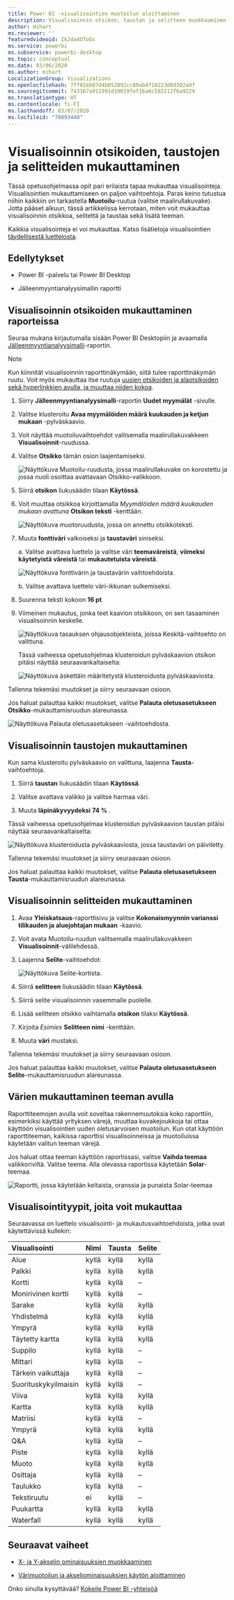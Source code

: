 ```yaml
---
title: Power BI -visualisointien muotoilun aloittaminen
description: Visualisoinnin otsikon, taustan ja selitteen muokkaaminen
author: mihart
ms.reviewer: ''
featuredvideoid: IkJda4O7oGs
ms.service: powerbi
ms.subservice: powerbi-desktop
ms.topic: conceptual
ms.date: 03/06/2020
ms.author: mihart
LocalizationGroup: Visualizations
ms.openlocfilehash: 7ff02eb07d4b052892cc80ab4710223d8d302a9f
ms.sourcegitcommit: 743167a911991d19019fef16a6c582212f6a9229
ms.translationtype: HT
ms.contentlocale: fi-FI
ms.lasthandoff: 03/07/2020
ms.locfileid: "78893440"
---
```

# <a name="customize-visualization-titles-backgrounds-and-legends"></a>Visualisoinnin otsikoiden, taustojen ja selitteiden mukauttaminen

Tässä opetusohjelmassa opit pari erilaista tapaa mukauttaa visualisointeja. Visualisointien mukauttamiseen on paljon vaihtoehtoja. Paras keino tutustua niihin kaikkiin on tarkastella **Muotoilu**-ruutua (valitse maalirullakuvake). Jotta pääset alkuun, tässä artikkelissa kerrotaan, miten voit mukauttaa visualisoinnin otsikkoa, selitettä ja taustaa sekä lisätä teeman.

Kaikkia visualisointeja ei voi mukauttaa. Katso lisätietoja visualisointien [täydellisestä luettelosta](#visualization-types-that-you-can-customize).


## <a name="prerequisites"></a>Edellytykset

- Power BI -palvelu tai Power BI Desktop

- Jälleenmyyntianalyysimallin raportti

## <a name="customize-visualization-titles-in-reports"></a>Visualisoinnin otsikoiden mukauttaminen raporteissa

Seuraa mukana kirjautumalla sisään Power BI Desktopiin ja avaamalla [Jälleenmyyntianalyysimalli](../sample-datasets.md)-raportin.

> [!NOTE]
> Kun kiinnität visualisoinnin raporttinäkymään, siitä tulee raporttinäkymän ruutu. Voit myös mukauttaa itse ruutuja [uusien otsikoiden ja alaotsikoiden sekä hyperlinkkien avulla, ja muuttaa niiden kokoa](../service-dashboard-edit-tile.md).

1. Siirry **Jälleenmyyntianalyysimalli**-raportin **Uudet myymälät** -sivulle.

1. Valitse klusteroitu **Avaa myymälöiden määrä kuukauden ja ketjun mukaan** -pylväskaavio.

1. Voit näyttää muotoiluvaihtoehdot valitsemalla maalirullakuvakkeen **Visualisoinnit**-ruudussa.

1. Valitse **Otsikko** tämän osion laajentamiseksi.

   ![Näyttökuva Muotoilu-ruudusta, jossa maalirullakuvake on korostettu ja jossa nuoli osoittaa avattavaan Otsikko-valikkoon.](media/power-bi-visualization-customize-title-background-and-legend/power-bi-format-menu.png)

1. Siirrä **otsikon** liukusäädin tilaan **Käytössä**.

1. Voit muuttaa otsikkoa kirjoittamalla *Myymälöiden määrä kuukauden mukaan avattuna* **Otsikon teksti** -kenttään.

    ![Näyttökuva muotoruudusta, jossa on annettu otsikkoteksti.](media/power-bi-visualization-customize-title-background-and-legend/power-bi-title.png)

1. Muuta **fonttiväri** valkoiseksi ja **taustaväri** siniseksi.    

    a. Valitse avattava luettelo ja valitse väri **teemaväreistä**, **viimeksi käytetyistä väreistä** tai **mukautetuista väreistä**.
    
    ![Näyttökuva fonttivärin ja taustavärin vaihtoehdoista.](media/power-bi-visualization-customize-title-background-and-legend/power-bi-color.png)

    b. Valitse avattava luettelo väri-ikkunan sulkemiseksi.


1. Suurenna teksti kokoon **16 pt**.

1. Viimeinen mukautus, jonka teet kaavion otsikkoon, on sen tasaaminen visualisoinnin keskelle.

    ![Näyttökuva tasauksen ohjausobjekteista, joissa Keskitä-vaihtoehto on valittuna.](media/power-bi-visualization-customize-title-background-and-legend/power-bi-align.png)

    Tässä vaiheessa opetusohjelmaa klusteroidun pylväskaavion otsikon pitäisi näyttää seuraavankaltaiselta:

    ![Näyttökuva äskettäin määritetystä klusteroidusta pylväskaaviosta.](media/power-bi-visualization-customize-title-background-and-legend/power-bi-table.png)

Tallenna tekemäsi muutokset ja siirry seuraavaan osioon.

Jos haluat palauttaa kaikki muutokset, valitse **Palauta oletusasetukseen** **Otsikko**-mukauttamisruudun alareunassa.

![Näyttökuva Palauta oletusasetukseen -vaihtoehdosta.](media/power-bi-visualization-customize-title-background-and-legend/power-bi-revert.png)

## <a name="customize-visualization-backgrounds"></a>Visualisoinnin taustojen mukauttaminen

Kun sama klusteroitu pylväskaavio on valittuna, laajenna **Tausta**-vaihtoehtoja.

1. Siirrä **taustan** liukusäädin tilaan **Käytössä**.

1. Valitse avattava valikko ja valitse harmaa väri.

1. Muuta **läpinäkyvyydeksi** **74 %** .

Tässä vaiheessa opetusohjelmaa klusteroidun pylväskaavion taustan pitäisi näyttää seuraavankaltaiselta:

![Näyttökuva klusteroidusta pylväskaaviosta, jossa taustaväri on päivitetty.](media/power-bi-visualization-customize-title-background-and-legend/power-bi-background.png)

Tallenna tekemäsi muutokset ja siirry seuraavaan osioon.

Jos haluat palauttaa kaikki muutokset, valitse **Palauta oletusasetukseen** **Tausta**-mukauttamisruudun alareunassa.

## <a name="customize-visualization-legends"></a>Visualisoinnin selitteiden mukauttaminen

1. Avaa **Yleiskatsaus**-raporttisivu ja valitse **Kokonaismyynnin varianssi tilikauden ja aluejohtajan mukaan** -kaavio.

1. Voit avata Muotoilu-ruudun valitsemalla maalirullakuvakkeen **Visualisoinnit**-välilehdessä.

1. Laajenna **Selite**-vaihtoehdot:

    ![Näyttökuva Selite-kortista.](media/power-bi-visualization-customize-title-background-and-legend/power-bi-legends.png)

1. Siirrä **selitteen** liukusäädin tilaan **Käytössä**.

1. Siirrä selite visualisoinnin vasemmalle puolelle.

1. Lisää selitteen otsikko vaihtamalla **otsikon** tilaksi **Käytössä**.

1. Kirjoita *Esimies* **Selitteen nimi** -kenttään.

1. Muuta **väri** mustaksi.

Tallenna tekemäsi muutokset ja siirry seuraavaan osioon.

Jos haluat palauttaa kaikki muutokset, valitse **Palauta oletusasetukseen** **Selite**-mukauttamisruudun alareunassa.

## <a name="customize-colors-using-a-theme"></a>Värien mukauttaminen teeman avulla

Raporttiteemojen avulla voit soveltaa rakennemuutoksia koko raporttiin, esimerkiksi käyttää yrityksen värejä, muuttaa kuvakejoukkoja tai ottaa käyttöön visualisointien uuden oletusarvoisen muotoilun. Kun otat käyttöön raporttiteeman, kaikissa raporttisi visualisoinneissa ja muotoiluissa käytetään valitun teeman värejä.

Jos haluat ottaa teeman käyttöön raportissasi, valitse **Vaihda teemaa** valikkoriviltä. Valitse teema.  Alla olevassa raportissa käytetään **Solar**-teemaa.

 
![Raportti, jossa käytetään keltaista, oranssia ja punaista Solar-teemaa](media/power-bi-visualization-customize-title-background-and-legend/power-bi-theme.png)

## <a name="visualization-types-that-you-can-customize"></a>Visualisointityypit, joita voit mukauttaa

Seuraavassa on luettelo visualisointi- ja mukautusvaihtoehdoista, jotka ovat käytettävissä kullekin:

| Visualisointi | Nimi | Tausta | Selite |
|:--- |:--- |:--- |:--- |
| Alue | kyllä | kyllä |kyllä |
| Palkki | kyllä | kyllä |kyllä |
| Kortti | kyllä | kyllä |– |
| Monirivinen kortti | kyllä | kyllä | – |
| Sarake | kyllä | kyllä | kyllä |
| Yhdistelmä | kyllä | kyllä | kyllä |
| Ympyrä | kyllä | kyllä | kyllä |
| Täytetty kartta | kyllä | kyllä | kyllä |
| Suppilo | kyllä | kyllä | – |
| Mittari | kyllä | kyllä | – |
| Tärkein vaikuttaja | kyllä | kyllä | – |
| Suorituskykyilmaisin | kyllä | kyllä | – |
| Viiva | kyllä | kyllä | kyllä |
| Kartta | kyllä | kyllä | kyllä |
| Matriisi | kyllä | kyllä | – |
| Ympyrä | kyllä | kyllä | kyllä |
| Q&A | kyllä | kyllä | – |
| Piste | kyllä | kyllä | kyllä |
| Muoto | kyllä | kyllä | kyllä |
| Osittaja | kyllä | kyllä | – |
| Taulukko | kyllä | kyllä | – |
| Tekstiruutu | ei | kyllä | – |
| Puukartta | kyllä | kyllä | kyllä |
| Waterfall | kyllä | kyllä | kyllä |

## <a name="next-steps"></a>Seuraavat vaiheet

- [X- ja Y-akselin ominaisuuksien muokkaaminen](power-bi-visualization-customize-x-axis-and-y-axis.md)

- [Värimuotoilun ja akseliominaisuuksien käytön aloittaminen](service-getting-started-with-color-formatting-and-axis-properties.md)

Onko sinulla kysyttävää? [Kokeile Power BI -yhteisöä](https://community.powerbi.com/)
